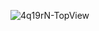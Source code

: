 ![4q19rN-TopView](https://user-images.githubusercontent.com/55200206/74691439-b3ff8380-5197-11ea-8b47-1fd69b27b4b2.png)
